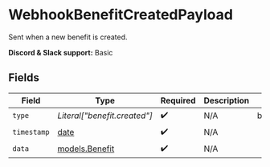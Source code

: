 # WebhookBenefitCreatedPayload

Sent when a new benefit is created.

**Discord & Slack support:** Basic


## Fields

| Field                                                                | Type                                                                 | Required                                                             | Description                                                          | Example                                                              |
| -------------------------------------------------------------------- | -------------------------------------------------------------------- | -------------------------------------------------------------------- | -------------------------------------------------------------------- | -------------------------------------------------------------------- |
| `type`                                                               | *Literal["benefit.created"]*                                         | :heavy_check_mark:                                                   | N/A                                                                  | benefit.created                                                      |
| `timestamp`                                                          | [date](https://docs.python.org/3/library/datetime.html#date-objects) | :heavy_check_mark:                                                   | N/A                                                                  |                                                                      |
| `data`                                                               | [models.Benefit](../models/benefit.md)                               | :heavy_check_mark:                                                   | N/A                                                                  |                                                                      |
